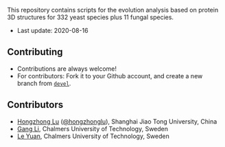 This repository contains scripts for the evolution analysis based on protein 3D structures for 332 yeast species plus 11 fungal species.
* Last update: 2020-08-16


## Contributing

* Contributions are always welcome! 
* For contributors: Fork it to your Github account, and create a new branch from [`devel`](https://github.com/SysBioChalmers/Evolution_of_Protein_3D_Structure/tree/Dev).
  
## Contributors
* [Hongzhong Lu](https://life.sjtu.edu.cn/teacher/En/luhongzhong) ([@hongzhonglu](https://github.com/hongzhonglu)), Shanghai Jiao Tong University, China
* [Gang Li](https://www.sysbio.se/people/gang-li), Chalmers University of Technology, Sweden
* [Le Yuan](https://www.sysbio.se/people/le-yuan/), Chalmers University of Technology, Sweden